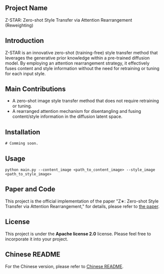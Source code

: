 ## Project Name
Z-STAR: Zero-shot Style Transfer via Attention Rearrangement (Reweighting)

## Introduction
Z-STAR is an innovative zero-shot (training-free) style transfer method that leverages the generative prior knowledge within a pre-trained diffusion model. By employing an attention rearrangement strategy, it effectively fuses content and style information without the need for retraining or tuning for each input style.

## Main Contributions
- A zero-shot image style transfer method that does not require retraining or tuning.
- A rearranged attention mechanism for disentangling and fusing content/style information in the diffusion latent space.
  
## Installation
```shell
# Comming soon.
```

## Usage
```shell
python main.py --content_image <path_to_content_image> --style_image <path_to_style_image>
```

## Paper and Code
This project is the official implementation of the paper "Z∗: Zero-shot Style Transfer via Attention Rearrangement," for details, please refer to [the paper](https://arxiv.org/abs/2311.16491).

## License
This project is under the **Apache license 2.0** license. Please feel free to incorporate it into your project.

## Chinese README
For the Chinese version, please refer to [Chinese README](./README_CN.md).
